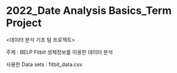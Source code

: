 # 2022_Date Analysis Basics_Term Project
<데이터 분석 기초 텀 프로젝트>


주제 : BELP Fitbit 생체정보를 이용한 데이터 분석


사용한 Data sets : fitbit_data.csv
